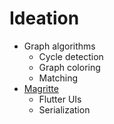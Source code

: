 # Ideation
- Graph algorithms
  - Cycle detection
  - Graph coloring
  - Matching
- [Magritte](https://rmod-files.lille.inria.fr/Lectures/StephaneDucasse/CoursAnnecy/0607-Magritte/magritte-slides.pdf)
  - Flutter UIs
  - Serialization